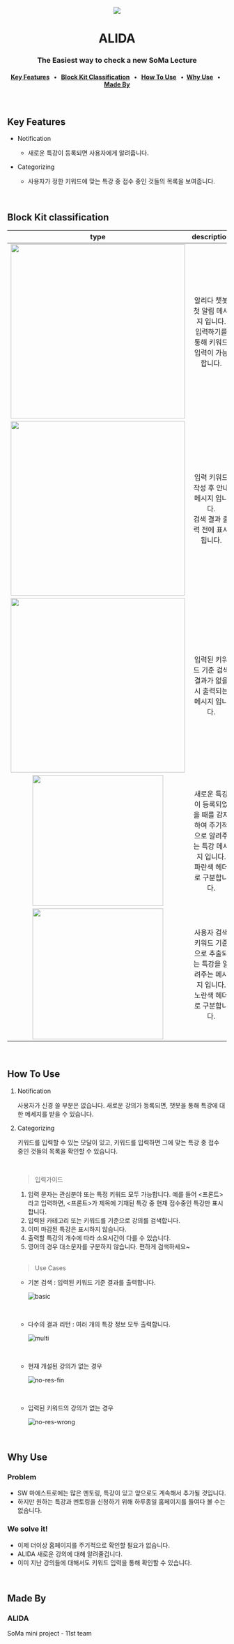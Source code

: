 <p align="center">
    <img src="https://user-images.githubusercontent.com/48883344/116410370-ab144280-a86f-11eb-9b32-2ea3cb65fc1e.png">
    </img>
</p>
<h1 align="center">ALIDA</h1>

<h3 align="center">The Easiest way to check a new SoMa Lecture</h3>

<h4 align="center">
    <a href="#key-features">Key Features</a> &nbsp; • &nbsp;   
    <a href="#block-kit-classification">Block Kit Classification</a> &nbsp; • &nbsp;   
    <a href="#how-to-use">How To Use</a> &nbsp; •&nbsp;  
    <a href="#why-use">Why Use</a> &nbsp; • &nbsp;  
    <a href="#made-by">Made By</a>
</h4>
<br>

## Key Features

- Notification

  - 새로운 특강이 등록되면 사용자에게 알려줍니다.

- Categorizing

  - 사용자가 정한 키워드에 맞는 특강 중 접수 중인 것들의 목록을 보여줍니다.

<br/>

## Block Kit classification

|                                                            type                                                             |                                                  description                                                   |
| :-------------------------------------------------------------------------------------------------------------------------: | :------------------------------------------------------------------------------------------------------------: |
| <img width=400 src="https://user-images.githubusercontent.com/48883344/116414108-29261880-a873-11eb-8e40-ffd294b97c8c.png"> |               알리다 챗봇 첫 알림 메시지 입니다. <br/> 입력하기를 통해 키워드 입력이 가능합니다.               |
| <img width=400 src="https://user-images.githubusercontent.com/48883344/116414098-275c5500-a873-11eb-9a3c-5d5d9fbb993d.png"> |                 입력 키워드 작성 후 안내 메시지 입니다. <br/> 검색 결과 출력 전에 표시됩니다.                  |
| <img width=400 src="https://user-images.githubusercontent.com/48883344/116414106-288d8200-a873-11eb-8d95-46b532265163.png"> |                         입력된 키워드 기준 검색 결과가 없을 시 출력되는 메시지 입니다.                         |
| <img width=300 src="https://user-images.githubusercontent.com/48883344/116414103-288d8200-a873-11eb-8ae1-9e1b2d2af85e.png"> | 새로운 특강이 등록되었을 때를 감지하여 주기적으로 알려주는 특강 메시지 입니다. <br/> 파란색 헤더로 구분합니다. |
| <img width=300 src="https://user-images.githubusercontent.com/48883344/116414100-27f4eb80-a873-11eb-9121-735cc49e7060.png"> |      사용자 검색 키워드 기준으로 추출되는 특강을 알려주는 메시지 입니다. <br/> 노란색 헤더로 구분합니다.       |

<br>

## How To Use

1.  Notification

    사용자가 신경 쓸 부분은 없습니다. 새로운 강의가 등록되면, 챗봇을 통해 특강에 대한 메세지를 받을 수 있습니다.

2.  Categorizing

    키워드를 입력할 수 있는 모달이 있고, 키워드를 입력하면 그에 맞는 특강 중 접수 중인 것들의 목록을 확인할 수 있습니다.

    <br/>

    > 입력가이드

    1. 입력 문자는 관심분야 또는 특정 키워드 모두 가능합니다. 예를 들어 <프론트>라고 입력하면, <프론트>가 제목에 기재된 특강 중 현재 접수중인 특강만 표시합니다.
    2. 입력된 카테고리 또는 키워드를 기준으로 강의를 검색합니다.
    3. 이미 마감된 특강은 표시하지 않습니다.
    4. 출력할 특강의 개수에 따라 소요시간이 다를 수 있습니다.
    5. 영어의 경우 대소문자를 구분하지 않습니다. 편하게 검색하세요~

    <br/>

    > Use Cases

    - 기본 검색 : 입력된 키워드 기준 결과를 출력합니다.

      ![basic](https://user-images.githubusercontent.com/48883344/116402192-13125b00-a867-11eb-9b30-29a75f576e41.gif)

    <br/>

    - 다수의 결과 리턴 : 여러 개의 특강 정보 모두 출력합니다.

      ![multi](https://user-images.githubusercontent.com/48883344/116402199-14dc1e80-a867-11eb-8b4d-79fcb1bf85d6.gif)

    <br/>

    - 현재 개설된 강의가 없는 경우

      ![no-res-fin](https://user-images.githubusercontent.com/48883344/116402203-16a5e200-a867-11eb-9e27-93eaf1f4faf7.gif)

    <br/>

    - 입력된 키워드의 강의가 없는 경우

      ![no-res-wrong](https://user-images.githubusercontent.com/48883344/116402207-17d70f00-a867-11eb-93b6-103e169bcad7.gif)

<br>

## Why Use

### Problem

- SW 마에스트로에는 많은 멘토링, 특강이 있고 앞으로도 계속해서 추가될 것입니다.
- 하지만 원하는 특강과 멘토링을 신청하기 위해 하루종일 홈페이지를 들여다 볼 수는 없습니다.

### We solve it!

- 이제 더이상 홈페이지를 주기적으로 확인할 필요가 없습니다.
- ALIDA 새로운 강의에 대해 알려줄겁니다.
- 이미 지난 강의들에 대해서도 키워드 입력을 통해 확인할 수 있습니다.

<br>

## Made By

### ALIDA

SoMa mini project - 11st team
